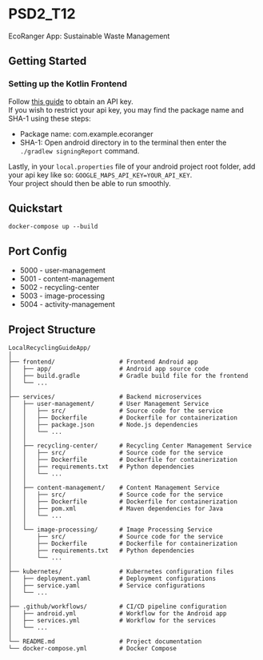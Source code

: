 # PSD2_T12

EcoRanger App: Sustainable Waste Management

## Getting Started

### Setting up the Kotlin Frontend

Follow [this guide](https://developers.google.com/maps/documentation/android-sdk/get-api-key) to obtain an API key. </br>
If you wish to restrict your api key, you may find the package name and SHA-1 using these steps:

- Package name: com.example.ecoranger
- SHA-1: Open android directory in to the terminal then enter the `./gradlew signingReport` command.

Lastly, in your `local.properties` file of your android project root folder, add your api key like so: `GOOGLE_MAPS_API_KEY=YOUR_API_KEY`.</br>
Your project should then be able to run smoothly.

## Quickstart

```
docker-compose up --build
```

## Port Config

- 5000 - user-management
- 5001 - content-management
- 5002 - recycling-center
- 5003 - image-processing
- 5004 - activity-management

## Project Structure

```
LocalRecyclingGuideApp/
│
├── frontend/                  # Frontend Android app
│   ├── app/                   # Android app source code
│   ├── build.gradle           # Gradle build file for the frontend
│   └── ...
│
├── services/                  # Backend microservices
│   ├── user-management/       # User Management Service
│   │   ├── src/               # Source code for the service
│   │   ├── Dockerfile         # Dockerfile for containerization
│   │   ├── package.json       # Node.js dependencies
│   │   └── ...
│   │
│   ├── recycling-center/      # Recycling Center Management Service
│   │   ├── src/               # Source code for the service
│   │   ├── Dockerfile         # Dockerfile for containerization
│   │   ├── requirements.txt   # Python dependencies
│   │   └── ...
│   │
│   ├── content-management/    # Content Management Service
│   │   ├── src/               # Source code for the service
│   │   ├── Dockerfile         # Dockerfile for containerization
│   │   ├── pom.xml            # Maven dependencies for Java
│   │   └── ...
│   │
│   └── image-processing/      # Image Processing Service
│       ├── src/               # Source code for the service
│       ├── Dockerfile         # Dockerfile for containerization
│       ├── requirements.txt   # Python dependencies
│       └── ...
│
├── kubernetes/                # Kubernetes configuration files
│   ├── deployment.yaml        # Deployment configurations
│   ├── service.yaml           # Service configurations
│   └── ...
│
├── .github/workflows/         # CI/CD pipeline configuration
│   ├── android.yml            # Workflow for the Android app
│   ├── services.yml           # Workflow for the services
│   └── ...
│
└── README.md                  # Project documentation
└── docker-compose.yml         # Docker Compose
```
